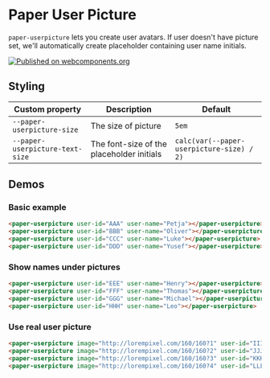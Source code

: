 # Paper User Picture
`paper-userpicture` lets you create user avatars. If user doesn't have picture set, we'll automatically create placeholder containing user name initials.

[![Published on webcomponents.org](https://img.shields.io/badge/webcomponents.org-published-blue.svg)](https://www.webcomponents.org/element/petja/paper-userpicture)

## Styling
Custom property | Description | Default
----------------|-------------|----------
`--paper-userpicture-size` | The size of picture | `5em`
`--paper-userpicture-text-size` | The font-size of the placeholder initials | `calc(var(--paper-userpicture-size) / 2)`

## Demos
### Basic example
<!---
```
<custom-element-demo>
  <template>
    <script src="../webcomponentsjs/webcomponents-lite.js"></script>
    <link rel="import" href="paper-userpicture.html">
    <link rel="import" href="../paper-styles/paper-styles.html">
    <style>body{font-family:'Roboto'}.users{display:flex;}.users paper-userpicture{flex:1;}</style>
    <div class="users">
        <next-code-block></next-code-block>
    </div>
  </template>
</custom-element-demo>
```
-->
```html
<paper-userpicture user-id="AAA" user-name="Petja"></paper-userpicture>
<paper-userpicture user-id="BBB" user-name="Oliver"></paper-userpicture>
<paper-userpicture user-id="CCC" user-name="Luke"></paper-userpicture>
<paper-userpicture user-id="DDD" user-name="Yusef"></paper-userpicture>
```

### Show names under pictures
<!---
```
<custom-element-demo>
  <template>
    <script src="../webcomponentsjs/webcomponents-lite.js"></script>
    <link rel="import" href="paper-userpicture.html">
    <link rel="import" href="../paper-styles/paper-styles.html">
    <style>body{font-family:'Roboto'}.users{display:flex;}.users paper-userpicture{flex:1;}</style>
    <div class="users">
        <next-code-block></next-code-block>
    </div>
  </template>
</custom-element-demo>
```
-->
```html
<paper-userpicture user-id="EEE" user-name="Henry"></paper-userpicture>
<paper-userpicture user-id="FFF" user-name="Thomas"></paper-userpicture>
<paper-userpicture user-id="GGG" user-name="Michael"></paper-userpicture>
<paper-userpicture user-id="HHH" user-name="Leo"></paper-userpicture>
```

### Use real user picture
<!---
```
<custom-element-demo>
  <template>
    <script src="../webcomponentsjs/webcomponents-lite.js"></script>
    <link rel="import" href="paper-userpicture.html">
    <link rel="import" href="../paper-styles/paper-styles.html">
    <style>body{font-family:'Roboto'}.users{display:flex;}.users paper-userpicture{flex:1;}</style>
    <div class="users">
        <next-code-block></next-code-block>
    </div>
  </template>
</custom-element-demo>
```
-->
```html
<paper-userpicture image="http://lorempixel.com/160/160?1" user-id="III" user-name="Henry"></paper-userpicture>
<paper-userpicture image="http://lorempixel.com/160/160?2" user-id="JJJ" user-name="Thomas"></paper-userpicture>
<paper-userpicture image="http://lorempixel.com/160/160?3" user-id="KKK" user-name="Michael"></paper-userpicture>
<paper-userpicture image="http://lorempixel.com/160/160?4" user-id="LLL" user-name="Leo"></paper-userpicture>
```

